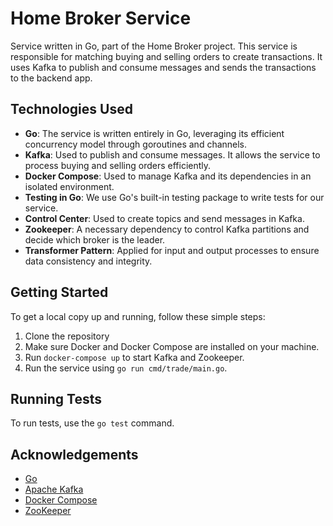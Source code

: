 # Home Broker Service

Service written in Go, part of the Home Broker project. This service is responsible for matching buying and selling orders to create transactions. It uses Kafka to publish and consume messages and sends the transactions to the backend app.

## Technologies Used

- **Go**: The service is written entirely in Go, leveraging its efficient concurrency model through goroutines and channels.
- **Kafka**: Used to publish and consume messages. It allows the service to process buying and selling orders efficiently.
- **Docker Compose**: Used to manage Kafka and its dependencies in an isolated environment.
- **Testing in Go**: We use Go's built-in testing package to write tests for our service.
- **Control Center**: Used to create topics and send messages in Kafka.
- **Zookeeper**: A necessary dependency to control Kafka partitions and decide which broker is the leader.
- **Transformer Pattern**: Applied for input and output processes to ensure data consistency and integrity.

## Getting Started

To get a local copy up and running, follow these simple steps:

1. Clone the repository
2. Make sure Docker and Docker Compose are installed on your machine.
3. Run `docker-compose up` to start Kafka and Zookeeper.
4. Run the service using `go run cmd/trade/main.go`.

## Running Tests

To run tests, use the `go test` command.

## Acknowledgements

- [Go](https://golang.org/)
- [Apache Kafka](https://kafka.apache.org/)
- [Docker Compose](https://docs.docker.com/compose/)
- [ZooKeeper](https://zookeeper.apache.org/)
